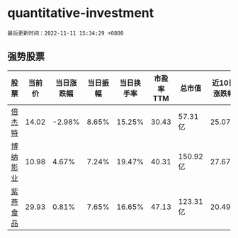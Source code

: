 # quantitative-investment

`最后更新时间：2022-11-11 15:34:29 +0800`

## 强势股票

|股票|当前价|当日涨跌幅|当日振幅|当日换手率|市盈率TTM|总市值|近10日涨跌幅|
|----|----|----|----|----|----|----|----|
|[倍杰特](https://xueqiu.com/S/SZ300774)|14.02|-2.98%|8.65%|15.25%|30.43|57.31亿|25.07%|
|[博纳影业](https://xueqiu.com/S/SZ001330)|10.98|4.67%|7.24%|19.47%|40.31|150.92亿|27.67%|
|[紫燕食品](https://xueqiu.com/S/SH603057)|29.93|0.81%|7.65%|16.65%|47.13|123.31亿|20.49%|
